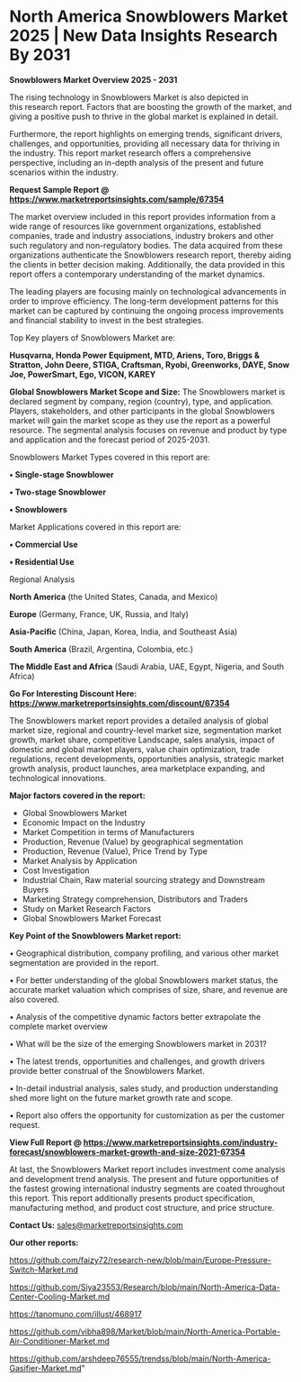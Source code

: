# North America Snowblowers Market 2025 | New Data Insights Research By 2031

<Strong> Snowblowers Market Overview 2025 - 2031</strong>

The rising technology in Snowblowers Market is also depicted in this research report. Factors that are boosting the growth of the market, and giving a positive push to thrive in the global market is explained in detail.

Furthermore, the report highlights on emerging trends, significant drivers, challenges, and opportunities, providing all necessary data for thriving in the industry. This report market research offers a comprehensive perspective, including an in-depth analysis of the present and future scenarios within the industry.

<strong>Request Sample Report @ <a href=https://www.marketreportsinsights.com/sample/67354>https://www.marketreportsinsights.com/sample/67354</a></strong>

The market overview included in this report provides information from a wide range of resources like government organizations, established companies, trade and industry associations, industry brokers and other such regulatory and non-regulatory bodies. The data acquired from these organizations authenticate the Snowblowers research report, thereby aiding the clients in better decision making. Additionally, the data provided in this report offers a contemporary understanding of the market dynamics.

The leading players are focusing mainly on technological advancements in order to improve efficiency. The long-term development patterns for this market can be captured by continuing the ongoing process improvements and financial stability to invest in the best strategies.

Top Key players of Snowblowers Market are:

<strong>Husqvarna, Honda Power Equipment, MTD, Ariens, Toro, Briggs & Stratton, John Deere, STIGA, Craftsman, Ryobi, Greenworks, DAYE, Snow Joe, PowerSmart, Ego, VICON, KAREY</strong>

<strong><b>Global Snowblowers Market Scope and Size:</b></strong>
The Snowblowers market is declared segment by company, region (country), type, and application. Players, stakeholders, and other participants in the global Snowblowers market will gain the market scope as they use the report as a powerful resource. The segmental analysis focuses on revenue and product by type and application and the forecast period of 2025-2031.

Snowblowers Market Types covered in this report are:

<strong>• Single-stage Snowblower

• Two-stage Snowblower

• Snowblowers</strong>

Market Applications covered in this report are:

<strong>• Commercial Use

• Residential Use</strong> 

Regional Analysis

<strong>North America</strong> (the United States, Canada, and Mexico)

<strong>Europe</strong> (Germany, France, UK, Russia, and Italy)

<strong>Asia-Pacific</strong> (China, Japan, Korea, India, and Southeast Asia)

<strong>South America</strong> (Brazil, Argentina, Colombia, etc.)

<strong>The Middle East and Africa</strong> (Saudi Arabia, UAE, Egypt, Nigeria, and South Africa)

<strong>Go For Interesting Discount Here: <a href=https://www.marketreportsinsights.com/discount/67354>https://www.marketreportsinsights.com/discount/67354</a></strong>

The Snowblowers market report provides a detailed analysis of global market size, regional and country-level market size, segmentation market growth, market share, competitive Landscape, sales analysis, impact of domestic and global market players, value chain optimization, trade regulations, recent developments, opportunities analysis, strategic market growth analysis, product launches, area marketplace expanding, and technological innovations.

<strong><b>Major factors covered in the report:</b></strong>
<ul>
  <li>Global Snowblowers Market </li>
  <li>Economic Impact on the Industry</li>
  <li>Market Competition in terms of Manufacturers</li>
  <li>Production, Revenue (Value) by geographical segmentation</li>
  <li>Production, Revenue (Value), Price Trend by Type</li>
  <li>Market Analysis by Application</li>
  <li>Cost Investigation</li>
  <li>Industrial Chain, Raw material sourcing strategy and Downstream Buyers</li>
  <li>Marketing Strategy comprehension, Distributors and Traders</li>
  <li>Study on Market Research Factors</li>
  <li>Global Snowblowers Market Forecast</li>
</ul>

<strong><b>Key Point of the Snowblowers Market report:</b></strong>

• Geographical distribution, company profiling, and various other market segmentation are provided in the report.

• For better understanding of the global Snowblowers market status, the accurate market valuation which comprises of size, share, and revenue are also covered.

• Analysis of the competitive dynamic factors better extrapolate the complete market overview

• What will be the size of the emerging Snowblowers market in 2031?

• The latest trends, opportunities and challenges, and growth drivers provide better construal of the Snowblowers Market.

• In-detail industrial analysis, sales study, and production understanding shed more light on the future market growth rate and scope.

• Report also offers the opportunity for customization as per the customer request.

<strong><b>View Full Report @ <a href=https://www.marketreportsinsights.com/industry-forecast/snowblowers-market-growth-and-size-2021-67354>https://www.marketreportsinsights.com/industry-forecast/snowblowers-market-growth-and-size-2021-67354</a></b></strong>


At last, the Snowblowers Market report includes investment come analysis and development trend analysis. The present and future opportunities of the fastest growing international industry segments are coated throughout this report. This report additionally presents product specification, manufacturing method, and product cost structure, and price structure.

<strong>Contact Us:</strong>
sales@marketreportsinsights.com

<strong>Our other reports:</strong>

<a href=https://github.com/faizy72/research-new/blob/main/Europe-Pressure-Switch-Market.md>https://github.com/faizy72/research-new/blob/main/Europe-Pressure-Switch-Market.md</a>

<a href=https://github.com/Siya23553/Research/blob/main/North-America-Data-Center-Cooling-Market.md>https://github.com/Siya23553/Research/blob/main/North-America-Data-Center-Cooling-Market.md</a>

<a href=https://tanomuno.com/illust/468917>https://tanomuno.com/illust/468917</a>

<a href=https://github.com/vibha898/Market/blob/main/North-America-Portable-Air-Conditioner-Market.md>https://github.com/vibha898/Market/blob/main/North-America-Portable-Air-Conditioner-Market.md</a>

<a href=https://github.com/arshdeep76555/trendss/blob/main/North-America-Gasifier-Market.md>https://github.com/arshdeep76555/trendss/blob/main/North-America-Gasifier-Market.md</a>"
